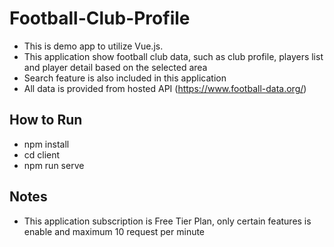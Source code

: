 # Football-Club-Profile

- This is demo app to utilize Vue.js. 
- This application show football club data, such as club profile, players list and player detail based on the selected area
- Search feature is also included in this application
- All data is provided from hosted API (https://www.football-data.org/)


## How to Run
- npm install
- cd client
- npm run serve


## Notes
- This application subscription is Free Tier Plan, only certain features is enable and maximum 10 request per minute